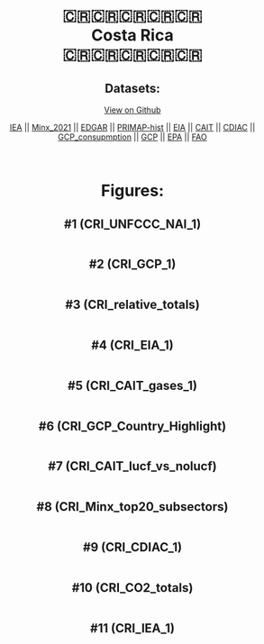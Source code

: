
<center>
<h1 align="center">
🇨🇷🇨🇷🇨🇷🇨🇷🇨🇷
<br>
Costa Rica
<br>
🇨🇷🇨🇷🇨🇷🇨🇷🇨🇷
</h1>
<h2>Datasets:</h2>
<p><a href="https://github.com/dquintani/GreenhouseData/tree/master/country_data/CRI_Costa Rica/data">View on Github</a>
<br></p><p><a href="data/CRI_IEA.csv">IEA</a> || <a href="data/CRI_Minx_2021.csv">Minx_2021</a> || <a href="data/CRI_EDGAR.csv">EDGAR</a> || <a href="data/CRI_PRIMAP-hist.csv">PRIMAP-hist</a> || <a href="data/CRI_EIA.csv">EIA</a> || <a href="data/CRI_CAIT.csv">CAIT</a> || <a href="data/CRI_CDIAC.csv">CDIAC</a> || <a href="data/CRI_GCP_consupmption.csv">GCP_consupmption</a> || <a href="data/CRI_GCP.csv">GCP</a> || <a href="data/CRI_EPA.csv">EPA</a> || <a href="data/CRI_FAO.csv">FAO</a></p><p><br></p>
<h1>Figures:</h1><h2>#1 (CRI_UNFCCC_NAI_1)</h2>
<p><img alt="" src="figures/CRI_UNFCCC_NAI_1.png" /></p><h2>#2 (CRI_GCP_1)</h2>
<p><img alt="" src="figures/CRI_GCP_1.png" /></p><h2>#3 (CRI_relative_totals)</h2>
<p><img alt="" src="figures/CRI_relative_totals.png" /></p><h2>#4 (CRI_EIA_1)</h2>
<p><img alt="" src="figures/CRI_EIA_1.png" /></p><h2>#5 (CRI_CAIT_gases_1)</h2>
<p><img alt="" src="figures/CRI_CAIT_gases_1.png" /></p><h2>#6 (CRI_GCP_Country_Highlight)</h2>
<p><img alt="" src="figures/CRI_GCP_Country_Highlight.png" /></p><h2>#7 (CRI_CAIT_lucf_vs_nolucf)</h2>
<p><img alt="" src="figures/CRI_CAIT_lucf_vs_nolucf.png" /></p><h2>#8 (CRI_Minx_top20_subsectors)</h2>
<p><img alt="" src="figures/CRI_Minx_top20_subsectors.png" /></p><h2>#9 (CRI_CDIAC_1)</h2>
<p><img alt="" src="figures/CRI_CDIAC_1.png" /></p><h2>#10 (CRI_CO2_totals)</h2>
<p><img alt="" src="figures/CRI_CO2_totals.png" /></p><h2>#11 (CRI_IEA_1)</h2>
<p><img alt="" src="figures/CRI_IEA_1.png" /></p>